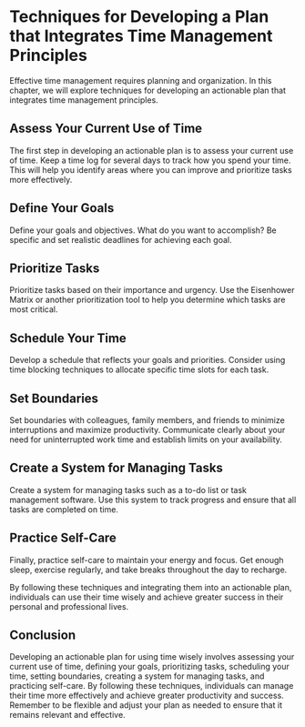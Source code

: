 # Techniques for Developing a Plan that Integrates Time Management Principles

Effective time management requires planning and organization. In this chapter, we will explore techniques for developing an actionable plan that integrates time management principles.

Assess Your Current Use of Time
-------------------------------

The first step in developing an actionable plan is to assess your current use of time. Keep a time log for several days to track how you spend your time. This will help you identify areas where you can improve and prioritize tasks more effectively.

Define Your Goals
-----------------

Define your goals and objectives. What do you want to accomplish? Be specific and set realistic deadlines for achieving each goal.

Prioritize Tasks
----------------

Prioritize tasks based on their importance and urgency. Use the Eisenhower Matrix or another prioritization tool to help you determine which tasks are most critical.

Schedule Your Time
------------------

Develop a schedule that reflects your goals and priorities. Consider using time blocking techniques to allocate specific time slots for each task.

Set Boundaries
--------------

Set boundaries with colleagues, family members, and friends to minimize interruptions and maximize productivity. Communicate clearly about your need for uninterrupted work time and establish limits on your availability.

Create a System for Managing Tasks
----------------------------------

Create a system for managing tasks such as a to-do list or task management software. Use this system to track progress and ensure that all tasks are completed on time.

Practice Self-Care
------------------

Finally, practice self-care to maintain your energy and focus. Get enough sleep, exercise regularly, and take breaks throughout the day to recharge.

By following these techniques and integrating them into an actionable plan, individuals can use their time wisely and achieve greater success in their personal and professional lives.

Conclusion
----------

Developing an actionable plan for using time wisely involves assessing your current use of time, defining your goals, prioritizing tasks, scheduling your time, setting boundaries, creating a system for managing tasks, and practicing self-care. By following these techniques, individuals can manage their time more effectively and achieve greater productivity and success. Remember to be flexible and adjust your plan as needed to ensure that it remains relevant and effective.
